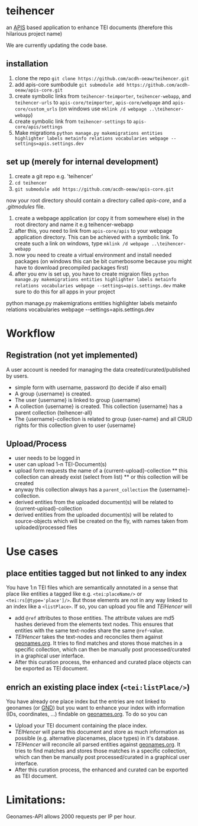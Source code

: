 # teihencer

an [APIS](https://apis.acdh.oeaw.ac.at) based application to enhance TEI documents (therefore this hilarious project name)

We are currently updating the code base.

## installation

1. clone the repo `git clone https://github.com/acdh-oeaw/teihencer.git`
2. add apis-core sumbodule `git submodule add https://github.com/acdh-oeaw/apis-core.git`
3. create symbolic links from `teihencer-teimporter`, `teihencer-webapp`, and `teihencer-urls` to `apis-core/teimporter`, `apis-core/webpage` and `apis-core/custom_urls` (on windows use  `mklink /d webpage ..\teihencer-webapp`)
4. create symbolic link from `teihencer-settings` to `apis-core/apis/settings`
5. Make migrations `python manage.py makemigrations entities highlighter labels metainfo relations vocabularies webpage --settings=apis.settings.dev`

## set up (merely for internal development)

1. create a git repo e.g. 'teihencer'
2. `cd teihencer`
3. `git submodule add https://github.com/acdh-oeaw/apis-core.git`

now your root directory should contain a directory called *apis-core*, and a *.gitmodules* file.

1. create a webpage application (or copy it from somewhere else) in the root directory and name it e.g teihencer-webapp
2. after this, you need to link from `apis-core/apis` to your webpage application directory. This can be achieved with a symbolic link. To create such a link on windows, type `mklink /d webpage ..\teihencer-webapp`
3. now you need to create a virtual environment and install needed packages (on windows this can be bit cumerbosome because you might have to download precompiled packages first)
4. after you env is set up, you have to create migraion files `python manage.py makemigrations entities highlighter labels metainfo relations vocabularies webpage --settings=apis.settings.dev` make sure to do this for all apps in your project

python manage.py makemigrations entities highlighter labels metainfo relations vocabularies webpage --settings=apis.settings.dev

# Workflow

## Registration (not yet implemented)

A user account is needed for managing the data created/curated/published by users.

* simple form with username, password (to decide if also email)
* A group {username} is created.
* The user {username} is linked to group {username}
* A collection {username} is created. This collection {username} has a parent collection {teihencer-all}
* The {username}-collection is related to group {user-name} and all CRUD rights for this collection given to user {username}

## Upload/Process

* user needs to be logged in
* user can upload 1-n TEI-Document(s)
* upload form requests the name of a {current-upload}-collection
** this collection can already exist (select from list)
** or this collection will be created
* anyway this collection always has a `parent_collection` the {username}-collection.
* derived entities from the uploaded document(s) will be related to {current-upload}-collection
* derived entities from the uploaded document(s) will be related to source-objects which will be created on the fly, with names taken from uploaded/processed files

# Use cases

## place entities tagged but not linked to any index

You have 1:n TEI files which are semantically annotated in a sense that place like entities a tagged like e.g. `<tei:placeName/>` or `<tei:rs[@type='place']/>`. But those elements are not in any way linked to an index like a `<listPlace>`. If so, you can upload you file and *TEIHencer* will

* add `@ref` attributes to those entities. The attribute values are md5 hashes derieved from the elements text nodes. This ensures that entities with the same text-nodes share the same `@ref`-value.
* *TEIHencer* takes the text-nodes and reconciles them against [geonames.org](http://www.geonames.org/). It tries to find matches and stores those matches in a specific collection, which can then be manually post processed/curated in a graphical user interface.
* After this curation process, the enhanced and curated place objects can be exported as TEI document.

## enrich an existing place index (`<tei:listPlace/>`)

You have already one place index but the entries are not linked to geonames (or [GND](https://portal.dnb.de)) but you want to enhance your index with information (IDs, coordinates, ...) findable on [geonames.org](http://www.geonames.org/).
To do so you can

* Upload your TEI document containing the place index.
* *TEIHencer* will parse this document and store as much information as possible (e.g. alternative placenames, place types) in it's database.
* *TEIHencer* will reconcile all parsed entities against [geonames.org](http://www.geonames.org/). It tries to find matches and stores those matches in a specific collection, which can then be manually post processed/curated in a graphical user interface.
* After this curation process, the enhanced and curated can be exported as TEI document.

# Limitations:

Geonames-API allows 2000 requests per IP per hour.
